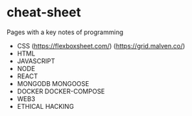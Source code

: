 # cheat-sheet

Pages with a key notes of programming

- CSS
        (https://flexboxsheet.com/)
        (https://grid.malven.co/)
- HTML
- JAVASCRIPT
- NODE
- REACT
- MONGODB
    MONGOOSE
- DOCKER
    DOCKER-COMPOSE
- WEB3
- ETHICAL HACKING
